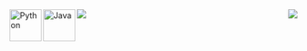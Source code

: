 <img align="left" alt="Python" width="56px" src="https://cdn4.iconfinder.com/data/icons/logos-and-brands/512/267_Python_logo-512.png" />
<img align="left" alt="Java" width="56px" src="https://cdn.iconscout.com/icon/free/png-256/java-60-1174953.png" />

<img align="left" src="https://github-readme-stats.vercel.app/api/?username=BarthVisuals&show_icons=true&include_all_commits&theme=midnight-purple" />
<img align="right" src="https://github-readme-stats.vercel.app/api/top-langs/?username=BarthVisuals&langs_count=8&icon_color=eb5a50&theme=dark&title_color=9919e3" />
